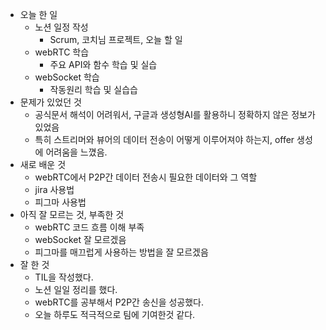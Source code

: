 - 오늘 한 일
    - 노션 일정 작성
        - Scrum, 코치님 프로젝트, 오늘 할 일
    - webRTC 학습
        - 주요 API와 함수 학습 및 실습
    - webSocket 학습
        - 작동원리 학습 및 실습습
- 문제가 있었던 것
    - 공식문서 해석이 어려워서, 구글과 생성형AI를 활용하니 정확하지 않은 정보가 있었음
    - 특히 스트리머와 뷰어의 데이터 전송이 어떻게 이루어져야 하는지, offer 생성에 어려움을 느꼈음.
- 새로 배운 것
    - webRTC에서 P2P간 데이터 전송시 필요한 데이터와 그 역할
    - jira 사용법
    - 피그마 사용법
- 아직 잘 모르는 것, 부족한 것
    - webRTC 코드 흐름 이해 부족
    - webSocket 잘 모르겠음
    - 피그마를 매끄럽게 사용하는 방법을 잘 모르겠음
- 잘 한 것
    - TIL을 작성했다.
    - 노션 일일 정리를 했다.
    - webRTC를 공부해서 P2P간 송신을 성공했다.
    - 오늘 하루도 적극적으로 팀에 기여한것 같다.

